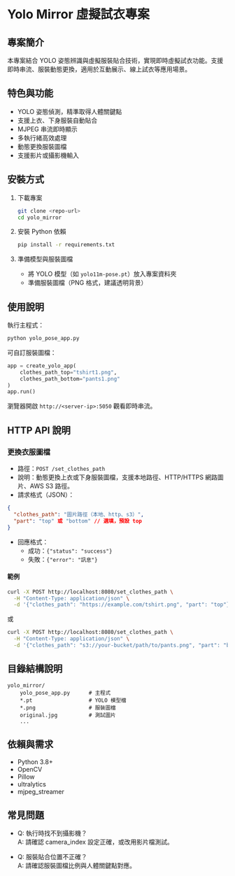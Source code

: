 # Yolo Mirror 虛擬試衣專案

## 專案簡介
本專案結合 YOLO 姿態辨識與虛擬服裝貼合技術，實現即時虛擬試衣功能。支援即時串流、服裝動態更換，適用於互動展示、線上試衣等應用場景。

## 特色與功能
- YOLO 姿態偵測，精準取得人體關鍵點
- 支援上衣、下身服裝自動貼合
- MJPEG 串流即時顯示
- 多執行緒高效處理
- 動態更換服裝圖檔
- 支援影片或攝影機輸入

## 安裝方式

1. 下載專案
   ```bash
   git clone <repo-url>
   cd yolo_mirror
   ```

2. 安裝 Python 依賴
   ```bash
   pip install -r requirements.txt
   ```

3. 準備模型與服裝圖檔  
   - 將 YOLO 模型（如 `yolo11m-pose.pt`）放入專案資料夾  
   - 準備服裝圖檔（PNG 格式，建議透明背景）

## 使用說明

執行主程式：
```bash
python yolo_pose_app.py
```

可自訂服裝圖檔：
```python
app = create_yolo_app(
    clothes_path_top="tshirt1.png",
    clothes_path_bottom="pants1.png"
)
app.run()
```

瀏覽器開啟 `http://<server-ip>:5050` 觀看即時串流。

## HTTP API 說明

### 更換衣服圖檔

- 路徑：`POST /set_clothes_path`
- 說明：動態更換上衣或下身服裝圖檔，支援本地路徑、HTTP/HTTPS 網路圖片、AWS S3 路徑。
- 請求格式（JSON）：

```json
{
  "clothes_path": "圖片路徑（本地、http、s3）",
  "part": "top" 或 "bottom" // 選填，預設 top
}
```

- 回應格式：
  - 成功：`{"status": "success"}`
  - 失敗：`{"error": "訊息"}`

#### 範例

```bash
curl -X POST http://localhost:8080/set_clothes_path \
  -H "Content-Type: application/json" \
  -d '{"clothes_path": "https://example.com/tshirt.png", "part": "top"}'
```

或

```bash
curl -X POST http://localhost:8080/set_clothes_path \
  -H "Content-Type: application/json" \
  -d '{"clothes_path": "s3://your-bucket/path/to/pants.png", "part": "bottom"}'
```

## 目錄結構說明

```
yolo_mirror/
    yolo_pose_app.py      # 主程式
    *.pt                  # YOLO 模型檔
    *.png                 # 服裝圖檔
    original.jpg          # 測試圖片
    ...
```

## 依賴與需求

- Python 3.8+
- OpenCV
- Pillow
- ultralytics
- mjpeg_streamer

## 常見問題

- Q: 執行時找不到攝影機？  
  A: 請確認 camera_index 設定正確，或改用影片檔測試。

- Q: 服裝貼合位置不正確？  
  A: 請確認服裝圖檔比例與人體關鍵點對應。

